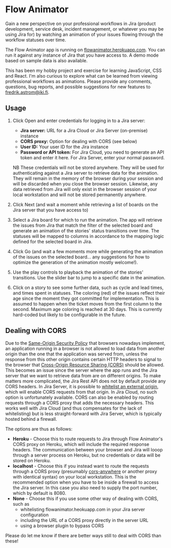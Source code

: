 # Flow Animator

Gain a new perspective on your professional workflows in Jira (product development, service desk, incident management, or whatever you may be using Jira for) by watching an animation of your issues flowing through the workflow statuses over time.

The Flow Animator app is running on [flowanimator.herokuapp.com](https://flowanimator.herokuapp.com). You can run it against any instance of Jira that you have access to. A demo mode based on sample data is also available.

This has been my hobby project and exercise for learning JavaScript, CSS and React. I'm also curious to explore what can be learned from viewing professional workflows as animations. Please provide any comments, questions, bug reports, and possible suggestions for new features to [fredrik.astrom@iki.fi](mailto:fredrik.astrom@iki.fi).

## Usage

1. Click Open and enter credentials for logging in to a Jira server:

   - **Jira server:** URL for a Jira Cloud or Jira Server (on-premise) instance
   - **CORS proxy:** Option for dealing with CORS (see below)
   - **User ID:** Your user ID for the Jira instance
   - **Password or API token:** For Jira Cloud, you need to generate an API token and enter it here. For Jira Server, enter your normal password.

   NB These credentials will not be stored anywhere. They will be used for authenticating against a Jira server to retrieve data for the animation. They will remain in the memory of the browser during your session and will be discarded when you close the browser session. Likewise, any data retrieved from Jira will only exist in the browser session of your local workstation and will not be stored permanently anywhere.

1. Click Next (and wait a moment while retrieving a list of boards on the Jira server that you have access to)

1. Select a Jira board for which to run the animation. The app will retrieve the issues from Jira that match the filter of the selected board and generate an animation of the stories' status transitions over time. The statuses will be mapped to columns in accordance to the mapping logic defined for the selected board in Jira.

1. Click Go (and wait a few moments more while generating the animation of the issues on the selected board... any suggestions for how to optimize the generation of the animation mostly welcome!).

1. Use the play controls to playback the animation of the stories' transitions. Use the slider bar to jump to a specific
   date in the animation.

1. Click on a story to see some further data, such as cycle and lead times, and times spent in statuses. The coloring (red) of the issues reflect their age since the moment they got committed for implementation. This is assumed to happen when the ticket moves from the first column to the second. Maximum age coloring is reached at 30 days. This is currently hard-coded but likely to be configurable in the future.

## Dealing with CORS

Due to the [Same-Origin Security Policy](https://en.wikipedia.org/wiki/Same-origin_policy) that browsers nowadays implement, an application running in a browser is not allowed to load data from another origin than the one that the application was served from, unless the response from this other origin contains certain HTTP headers to signal to the browser that [Cross-Origin Resource Sharing (CORS)](https://developer.mozilla.org/en-US/docs/Web/HTTP/CORS) should be allowed. This becomes an issue since the server where the app runs and the Jira server that we want to retrieve data from are on different origins. To make matters more complicated, the Jira Rest API does not by default provide any CORS headers. In Jira Server, it is possible to [whitelist an external origin](https://confluence.atlassian.com/adminjiraserver079/configuring-the-whitelist-950289162.html), which will enable CORS requests from that origin. In Jira Cloud, no such option is unfortunately available. CORS can also be enabled by routing requests through a CORS proxy that adds the necessary headers. This works well with Jira Cloud (and thus compensates for the lack of whitelisting) but is less straight-forward with Jira Server, which is typically hosted behind a firewall.

The options are thus as follows:

- **Heroku** - Choose this to route requests to Jira through Flow Animator's CORS proxy on Heroku, which will include the required response headers. The communication between your browser and Jira will looop through a server process on Heroku, but no credentials or data will be stored on Heroku.
- **localhost** - Choose this if you instead want to route the requests through a CORS proxy (presumably [cors-anywhere](https://www.npmjs.com/package/cors-anywhere) or another proxy with identical syntax) on your local workstation. This is the recommended option when you have to be inside a firewall to access the Jira server. In this case you also need to supply the port number, which by default is 8080.
- **None** - Choose this if you use some other way of dealing with CORS, such as
  - whitelisting flowanimator.heokuapp.com in your Jira server configuration
  - including the URL of a CORS proxy directly in the server URL
  - using a browser plugin to bypass CORS

Please do let me know if there are better ways still to deal with CORS than these!

